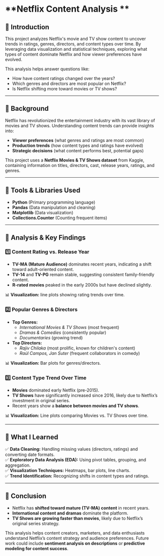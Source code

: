 # **Netflix Content Analysis **  

## **📌 Introduction**  
This project analyzes Netflix's movie and TV show content to uncover trends in ratings, genres, directors, and content types over time. By leveraging data visualization and statistical techniques, exploring what types of content dominate Netflix and how viewer preferences have evolved.  

This analysis helps answer questions like:  
- How have content ratings changed over the years?  
- Which genres and directors are most popular on Netflix?  
- Is Netflix shifting more toward movies or TV shows?  

---

## **📌 Background**  
Netflix has revolutionized the entertainment industry with its vast library of movies and TV shows. Understanding content trends can provide insights into:  
- **Viewer preferences** (what genres and ratings are most common)  
- **Production trends** (how content types and ratings have evolved)  
- **Strategic decisions** (what content performs best, potential gaps)  

This project uses a **Netflix Movies & TV Shows dataset** from Kaggle, containing information on titles, directors, cast, release years, ratings, and genres.  

---

## **📌 Tools & Libraries Used**  
- **Python** (Primary programming language)  
- **Pandas** (Data manipulation and cleaning)  
- **Matplotlib** (Data visualization)  
- **Collections.Counter** (Counting frequent items)  

---

## **📌 Analysis & Key Findings**  

### **1️⃣ Content Rating vs. Release Year**  
- **TV-MA (Mature Audience)** dominates recent years, indicating a shift toward adult-oriented content.  
- **TV-14** and **TV-PG** remain stable, suggesting consistent family-friendly content.  
- **R-rated movies** peaked in the early 2000s but have declined slightly.  

📊 **Visualization:** line plots showing rating trends over time.  

### **2️⃣ Popular Genres & Directors**  
- **Top Genres:**  
  - *International Movies & TV Shows* (most frequent)  
  - *Dramas & Comedies* (consistently popular)  
  - *Documentaries* (growing trend)  
- **Top Directors:**  
  - *Rajiv Chilaka* (most prolific, known for children's content)  
  - *Raúl Campos, Jan Suter* (frequent collaborators in comedy)  

📊 **Visualization:** Bar plots for genres/directors.  

### **3️⃣ Content Type Trend Over Time**  
- **Movies** dominated early Netflix (pre-2015).  
- **TV Shows** have significantly increased since 2016, likely due to Netflix’s investment in original series.  
- Recent years show a **balance between movies and TV shows**.  

📊 **Visualization:** Line plots comparing Movies vs. TV Shows over time.  

---

## **📌 What I Learned**  
✅ **Data Cleaning:** Handling missing values (directors, ratings) and converting date formats.  
✅ **Exploratory Data Analysis (EDA):** Using pivot tables, grouping, and aggregation.  
✅ **Visualization Techniques:** Heatmaps, bar plots, line charts.  
✅ **Trend Identification:** Recognizing shifts in content types and ratings.  

---

## **📌 Conclusion**  
- Netflix has **shifted toward mature (TV-MA) content** in recent years.  
- **International content and dramas** dominate the platform.  
- **TV Shows are growing faster than movies**, likely due to Netflix’s original series strategy.  

This analysis helps content creators, marketers, and data enthusiasts understand Netflix’s content strategy and audience preferences. Future work could include **sentiment analysis on descriptions** or **predictive modeling for content success**.  
